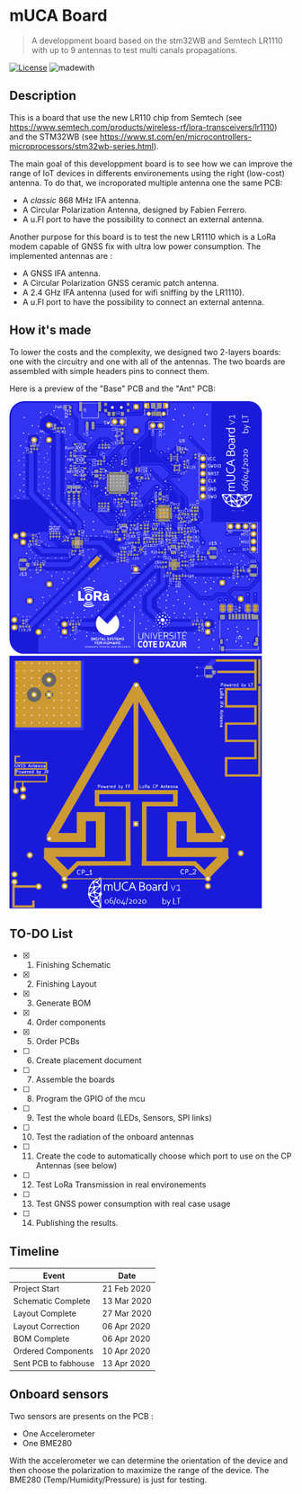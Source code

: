 # mUCA Board
> A developpment board based on the stm32WB and Semtech LR1110 with up to 9 antennas to test multi canals propagations.

[![License](http://img.shields.io/:license-mit-blue.svg)](http://doge.mit-license.org)
![madewith](https://img.shields.io/badge/made%20with-KiCad-blue)


## Description
This is a board that use the new LR110 chip from Semtech (see https://www.semtech.com/products/wireless-rf/lora-transceivers/lr1110) and the STM32WB (see https://www.st.com/en/microcontrollers-microprocessors/stm32wb-series.html).

The main goal of this developpment board is to see how we can improve the range of IoT devices in differents environements using the right (low-cost) antenna.
To do that, we incroporated multiple antenna one the same PCB:
  - A *classic* 868 MHz IFA antenna.
  - A Circular Polarization Antenna, designed by Fabien Ferrero.
  - A u.Fl port to have the possibility to connect an external antenna.

Another purpose for this board is to test the new LR1110 which is a LoRa modem capable of GNSS fix with ultra low power consumption.
The implemented antennas are :
  - A GNSS IFA antenna.
  - A Circular Polarization GNSS ceramic patch antenna.
  - A 2.4 GHz IFA antenna (used for wifi sniffing by the LR1110).
  - A u.Fl port to have the possibility to connect an external antenna.


## How it's made
To lower the costs and the complexity, we designed two 2-layers boards: one with the circuitry and one with all of the antennas. The two boards are assembled with simple headers pins to connect them.

Here is a preview of the "Base" PCB and the "Ant" PCB:

<p>
  <img src="img/mUCA_Base_top.svg" alt="drawing" width="450"/>
  <img src="img/mUCA_Ant_bottom.svg" alt="drawing" width="450"/>
</p>

## TO-DO List
- [x] 1. Finishing Schematic
- [x] 2. Finishing Layout
- [x] 3. Generate BOM
- [x] 4. Order components
- [x] 5. Order PCBs
- [ ] 6. Create placement document
- [ ] 7. Assemble the boards
- [ ] 8. Program the GPIO of the mcu
- [ ] 9. Test the whole board (LEDs, Sensors, SPI links)
- [ ] 10. Test the radiation of the onboard antennas
- [ ] 11. Create the code to automatically choose which port to use on the CP Antennas (see below)
- [ ] 12. Test LoRa Transmission in real environements
- [ ] 13. Test GNSS power consumption with real case usage
- [ ] 14. Publishing the results.

## Timeline
| Event                         | Date          |
| ----------------------------- | ------------- |
| Project Start                 | 21 Feb 2020   |
| Schematic Complete            | 13 Mar 2020   |
| Layout Complete               | 27 Mar 2020   |
| Layout Correction             | 06 Apr 2020   |
| BOM Complete                  | 06 Apr 2020   |
| Ordered Components            | 10 Apr 2020   |
| Sent PCB to fabhouse          | 13 Apr 2020   |

## Onboard sensors
Two sensors are presents on the PCB :
  - One Accelerometer
  - One BME280

With the accelerometer we can determine the orientation of the device and then choose the polarization to maximize the range of the device.
The BME280 (Temp/Humidity/Pressure) is just for testing.
